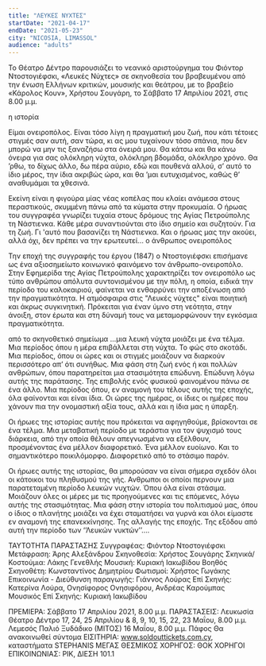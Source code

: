 ```yaml
---
title: "ΛΕΥΚΕΣ ΝΥΧΤΕΣ"
startDate: "2021-04-17"
endDate: "2021-05-23"
city: "NICOSIA, LIMASSOL"
audience: "adults"
---
```

Το Θέατρο Δέντρο παρουσιάζει το νεανικό αριστούργημα του Φιόντορ Ντοστογιέφσκι, «Λευκές Νύχτες» σε σκηνοθεσία του βραβευμένου από την ένωση Ελλήνων κριτικών, μουσικής και θεάτρου, με το βραβείο «Κάρολος Κουν», Χρήστου Σουγάρη, το Σάββατο 17 Απριλίου 2021, στις 8.00 μ.μ.


η ιστορία


Είμαι ονειροπόλος. Eίναι τόσο λίγη η πραγματική μου ζωή, που κάτι τέτοιες στιγμές σαν αυτή, σαν τώρα, κι ας μου τυχαίνουν τόσο σπάνια, που δεν μπορώ να μην τις ξαναζήσω στα όνειρά μου. Θα κάτσω και θα κάνω όνειρα για σας ολόκληρη νύχτα, ολόκληρη βδομάδα, ολόκληρο χρόνο. Θα ’ρθω, το δίχως άλλο, δω πέρα αύριο, εδώ και πουθενά αλλού, σ’ αυτό το ίδιο μέρος, την ίδια ακριβώς ώρα, και θα ’μαι ευτυχισμένος, καθώς θ’ αναθυμάμαι τα χθεσινά.


Εκείνη είναι η φιγούρα μίας νέας κοπέλας που κλαίει ανάμεσα στους περαστικούς, σκυμμένη πάνω από τα κύματα στην προκυμαία.
Ο ήρωας του συγγραφέα γνωρίζει τυχαία στους δρόμους της Αγίας Πετρούπολης τη Νάστιενκα. Κάθε μέρα συναντιούνται στο ίδιο σημείο και συζητούν. Για τη ζωή. Γι 'αυτό που βασανίζει τη Νάστιενκα. Και ο ήρωας μας την ακούει, αλλά όχι, δεν πρέπει να την ερωτευτεί…
ο άνθρωπος ονειροπόλος


Την εποχή της συγγραφής του έργου (1847) ο Ντοστογιέφσκι επισήμανε ως ένα αξιοσημείωτο κοινωνικό φαινόμενο τον άνθρωπο-ονειροπόλο. Στην Εφημερίδα της Αγίας Πετρούπολης χαρακτηρίζει τον ονειροπόλο ως τύπο ανθρώπου απόλυτα συντονισμένου με την πόλη, η οποία, ειδικά την περίοδο του καλοκαιριού, φαίνεται να ενθαρρύνει την αποξένωση από την πραγματικότητα. Η ατμόσφαιρα στις "Λευκές νύχτες" είναι ποιητική και άκρως συγκινητική. Πρόκειται για έναν ύμνο στη νεότητα, στην άνοιξη, στον έρωτα και στη δύναμή τους να μεταμορφώνουν την εγκόσμια πραγματικότητα.


από το σκηνοθετικό σημείωμα
…μια λευκή νύχτα μοιάζει με ένα τέλμα. Μια περίοδος όπου η μέρα επιβάλλεται στη νύχτα. Το φώς στο σκοτάδι. Μια περίοδος, όπου οι ώρες και οι στιγμές μοιάζουν να διαρκούν περισσότερο απ’ ότι συνήθως. Μια φάση στη ζωή ενός ή και πολλών ανθρώπων, όπου παρατηρείται μια στασιμότητα επώδυνη. Επώδυνη λόγω αυτής της παράτασης. Της επιβολής ενός φυσικού φαινομένου πάνω σε ένα άλλο. Μια περίοδος όπου, εν αναμονή του τέλους αυτής της εποχής, όλα φαίνονται και είναι ίδια. Οι ώρες της ημέρας, οι ίδιες οι ημέρες που χάνουν πια την ονομαστική αξία τους, αλλά και η ίδια μας η ύπαρξη.


Οι ήρωες της ιστορίας αυτής που πρόκειται να αφηγηθούμε, βρίσκονται σε ένα τέλμα. Μια μεταβατική περίοδο με τεράστια για τον ψυχισμό τους διάρκεια, από την οποία θέλουν απεγνωσμένα να εξέλθουν, προσμένοντας ένα μέλλον διαφορετικό. Ένα μέλλον ευοίωνο. Και το σημαντικότερο ποικιλόμορφο. Διαφορετικό από το στάσιμο παρόν.


Οι ήρωες αυτής της ιστορίας, θα μπορούσαν να είναι σήμερα σχεδόν όλοι οι κάτοικοι του πληθυσμού της γής. Ανθρωποι οι οποίοι περνουν μια παρατεταμένη περίοδο λευκών νυχτών. Όπου όλα είναι στάσιμα. Μοιάζουν όλες οι μέρες με τις προηγούμενες και τις επόμενες, λόγω αυτής της στασιμότητας. Μια φάση στην ιστορία του πολιτισμού μας, όπου ο ίδιος ο πλανήτης μοιάζει να έχει σταματήσει να γυρνά και όλοι είμαστε εν αναμονή της επανεκκίνησης. Της αλλαγής της εποχής. Της εξόδου από αυτή την περίοδο των ‘’Λευκών νυκτών’’….


ΤΑΥΤΟΤΗΤΑ ΠΑΡΑΣΤΑΣΗΣ
Συγγραφέας: Φιόντορ Ντοστογιέφσκι
Μετάφραση: Άρης Αλεξάνδρου
Σκηνοθεσία: Χρήστος Σουγάρης
Σκηνικά/Κοστούμια: Λάκης Γενεθλής
Μουσική: Κυριακή Ιακωβίδου
Βοηθός Σκηνοθέτη: Κωνσταντίνος Δημητρίου
Φωτισμοί: Χρήστος Γωγάκης
Επικοινωνία - Διεύθυνση παραγωγής: Γιάννος Λούρας
Επί Σκηνής:
Κατερίνα Λούρα, Ονησίφορος Ονησιφόρου, Ανδρέας Καρούμπας
Μουσικός Επί Σκηνής: Κυριακή Ιακωβίδου


ΠΡΕΜΙΕΡΑ: Σάββατο 17 Απριλίου 2021, 8.00 μ.μ.
ΠΑΡΑΣΤΑΣΕΙΣ: Λευκωσία Θέατρο Δέντρο 17, 24, 25 Απριλίου & 8, 9, 10, 15, 22, 23 Μαΐου, 8.00 μ.μ.
Λεμεσός Παλιό Ξυδάδικο (ΜΙΤΟΣ) 16 Μαΐου, 8.00 μ.μ. Πάφος Θα ανακοινωθεί σύντομα
ΕΙΣΙΤΗΡΙΑ: www.soldouttickets.com.cy, καταστήματα STEPHANIS 
ΜΕΓΑΣ ΘΕΣΜΙΚΟΣ ΧΟΡΗΓΟΣ: ΘΟΚ
ΧΟΡΗΓΟΙ ΕΠΙΚΟΙΝΩΝΙΑΣ: ΡΙΚ, ΔΙΕΣΗ 101.1

